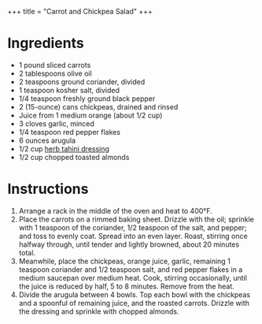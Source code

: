 +++
title = "Carrot and Chickpea Salad"
+++
# Ingredients

-   1 pound sliced carrots
-   2 tablespoons olive oil
-   2 teaspoons ground coriander, divided
-   1 teaspoon kosher salt, divided
-   1/4 teaspoon freshly ground black pepper
-   2 (15-ounce) cans chickpeas, drained and rinsed
-   Juice from 1 medium orange (about 1/2 cup)
-   3 cloves garlic, minced
-   1/4 teaspoon red pepper flakes
-   6 ounces arugula
-   1/2 cup [herb tahini dressing](../herb-tahini-dressing)
-   1/2 cup chopped toasted almonds

# Instructions

1. Arrange a rack in the middle of the oven and heat to 400°F.
2. Place the carrots on a rimmed baking sheet. Drizzle with the oil; sprinkle with 1 teaspoon of the coriander, 1/2 teaspoon of the salt, and pepper; and toss to evenly coat. Spread into an even layer. Roast, stirring once halfway through, until tender and lightly browned, about 20 minutes total.
3. Meanwhile, place the chickpeas, orange juice, garlic, remaining 1 teaspoon coriander and 1/2 teaspoon salt, and red pepper flakes in a medium saucepan over medium heat. Cook, stirring occasionally, until the juice is reduced by half, 5 to 8 minutes. Remove from the heat.
4. Divide the arugula between 4 bowls. Top each bowl with the chickpeas and a spoonful of remaining juice, and the roasted carrots. Drizzle with the dressing and sprinkle with chopped almonds.

